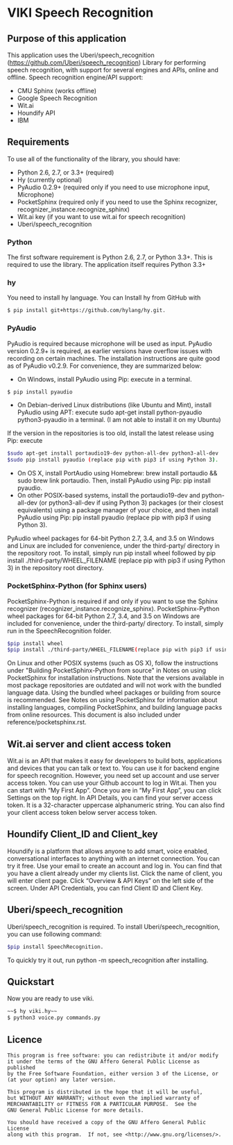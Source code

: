 # VIKI Speech Recognition

## Purpose of this application

This application uses the Uberi/speech_recognition (https://github.com/Uberi/speech_recognition)
Library for performing speech recognition, with support for several engines and APIs, online and offline.
Speech recognition engine/API support:
- CMU Sphinx (works offline)
- Google Speech Recognition
- Wit.ai
- Houndify API
- IBM

## Requirements
To use all of the functionality of the library, you should have:
- Python 2.6, 2.7, or 3.3+ (required)
- Hy (currently optional)
- PyAudio 0.2.9+ (required only if you need to use microphone input, Microphone)
- PocketSphinx (required only if you need to use the Sphinx recognizer, recognizer_instance.recognize_sphinx)
- Wit.ai key (if you want to use wit.ai for speech recognition)
- Uberi/speech_recognition

### Python
The first software requirement is Python 2.6, 2.7, or Python 3.3+. This is required to use the library.
The application itself requires Python 3.3+

### hy
You need to install hy language. You can Install hy from GitHub with 
```sh
$ pip install git+https://github.com/hylang/hy.git.
```

### PyAudio
PyAudio is required because microphone will be used as input. PyAudio version 0.2.9+ is required, as earlier versions have overflow issues with recording on certain machines.
The installation instructions are quite good as of PyAudio v0.2.9. For convenience, they are summarized below:
- On Windows, install PyAudio using Pip: execute in a terminal.
```sh
$ pip install pyaudio 
```
- On Debian-derived Linux distributions (like Ubuntu and Mint), install PyAudio using APT: execute sudo apt-get install python-pyaudio python3-pyaudio in a terminal. (I am not able to install it on my Ubuntu)

If the version in the repositories is too old, install the latest release using Pip: execute 
```sh
$sudo apt-get install portaudio19-dev python-all-dev python3-all-dev 
$sudo pip install pyaudio (replace pip with pip3 if using Python 3).
```
- On OS X, install PortAudio using Homebrew: brew install portaudio && sudo brew link portaudio. Then, install PyAudio using Pip: pip install pyaudio.
- On other POSIX-based systems, install the portaudio19-dev and python-all-dev (or python3-all-dev if using Python 3) packages (or their closest equivalents) using a package manager of your choice, and then install PyAudio using Pip: pip install pyaudio (replace pip with pip3 if using Python 3).

PyAudio wheel packages for 64-bit Python 2.7, 3.4, and 3.5 on Windows and Linux are included for convenience, under the third-party/ directory in the repository root. To install, simply run pip install wheel followed by pip install ./third-party/WHEEL_FILENAME (replace pip with pip3 if using Python 3) in the repository root directory.

### PocketSphinx-Python (for Sphinx users)
PocketSphinx-Python is required if and only if you want to use the Sphinx recognizer (recognizer_instance.recognize_sphinx).
PocketSphinx-Python wheel packages for 64-bit Python 2.7, 3.4, and 3.5 on Windows are included for convenience, under the third-party/ directory. To install, simply run in the SpeechRecognition folder.
```sh
$pip install wheel 
$pip install ./third-party/WHEEL_FILENAME(replace pip with pip3 if using Python 3) 
```
On Linux and other POSIX systems (such as OS X), follow the instructions under "Building PocketSphinx-Python from source" in Notes on using PocketSphinx for installation instructions.
Note that the versions available in most package repositories are outdated and will not work with the bundled language data. Using the bundled wheel packages or building from source is recommended.
See Notes on using PocketSphinx for information about installing languages, compiling PocketSphinx, and building language packs from online resources. This document is also included under reference/pocketsphinx.rst.

## Wit.ai server and client access token
Wit.ai is an API that makes it easy for developers to build bots, applications and devices that you can talk or text to. You can use it for backend engine for speech recognition. However, you need set up account and use server access token. You can use your Github account to log in Wit.ai. Then you can start with “My First App”. Once you are in “My First App”, you can click Settings on the top right. In API Details, you can find your server access token. It is a 32-character uppercase alphanumeric string. You can also find your client access token below server access token.

## Houndify Client_ID and Client_key
Houndify is a platform that allows anyone to add smart, voice enabled, conversational interfaces to anything with an internet connection. You can try it free. Use your email to create an account and log in. You can find that you have a client already under my clients list. Click the name of client, you will enter client page. Click “Overview & API Keys” on the left side of the screen. Under API Credentials, you can find Client ID and Client Key.  

## Uberi/speech_recognition
Uberi/speech_recognition is required. To install Uberi/speech_recognition, you can use following command:
```sh
$pip install SpeechRecognition. 
```
To quickly try it out, run python -m speech_recognition after installing.

## Quickstart
Now you are ready to use viki.
```sh
~~$ hy viki.hy~~
$ python3 voice.py commands.py
```

## Licence
    This program is free software: you can redistribute it and/or modify
    it under the terms of the GNU Affero General Public License as published
    by the Free Software Foundation, either version 3 of the License, or
    (at your option) any later version.

    This program is distributed in the hope that it will be useful,
    but WITHOUT ANY WARRANTY; without even the implied warranty of
    MERCHANTABILITY or FITNESS FOR A PARTICULAR PURPOSE.  See the
    GNU General Public License for more details.

    You should have received a copy of the GNU Affero General Public License
    along with this program.  If not, see <http://www.gnu.org/licenses/>.

